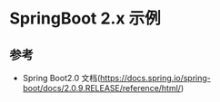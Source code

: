 SpringBoot 2.x 示例
========



## 参考

* Spring Boot2.0 文档(https://docs.spring.io/spring-boot/docs/2.0.9.RELEASE/reference/html/)
